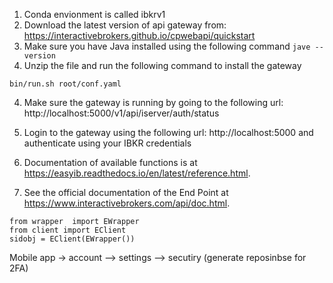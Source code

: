 1. Conda envionment is called ibkrv1
2. Download the latest version of api gateway from: https://interactivebrokers.github.io/cpwebapi/quickstart
3. Make sure you have Java installed using the following command
```jave --version```
3. Unzip the file and run the following command to install the gateway
```
bin/run.sh root/conf.yaml
```
4. Make sure the gateway is running by going to the following url: http://localhost:5000/v1/api/iserver/auth/status
5. Login to the gateway using the following url: http://localhost:5000 and authenticate using your IBKR credentials

6. Documentation of available functions is at https://easyib.readthedocs.io/en/latest/reference.html.

7. See the official documentation of the End Point at https://www.interactivebrokers.com/api/doc.html.



```
from wrapper  import EWrapper
from client import EClient
sidobj = EClient(EWrapper()) 
```


Mobile app -> account --> settings --> secutiry (generate reposinbse for 2FA)